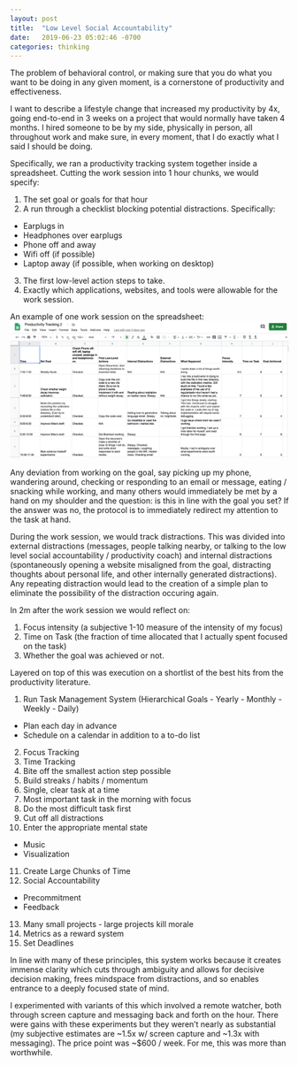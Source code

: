 ```yaml
---
layout: post
title:  "Low Level Social Accountability"
date:   2019-06-23 05:02:46 -0700
categories: thinking
---
```


The problem of behavioral control, or making sure that you do what you want to be doing in any given moment, is a cornerstone of productivity and effectiveness.

I want to describe a lifestyle change that increased my productivity by 4x, going end-to-end in 3 weeks on a project that would normally have taken 4 months. I hired someone to be by my side, physically in person, all throughout work and make sure, in every moment, that I do exactly what I said I should be doing.

Specifically, we ran a productivity tracking system together inside a spreadsheet. Cutting the work session into 1 hour chunks, we would specify:

1. The set goal or goals for that hour
2. A run through a checklist blocking potential distractions. Specifically:
- Earplugs in
- Headphones over earplugs
- Phone off and away
- Wifi off (if possible)
- Laptop away (if possible, when working on desktop)
3. The first low-level action steps to take.
4. Exactly which applications, websites, and tools were allowable for the work session.

An example of one work session on the spreadsheet:
<img src="/images/spreadsheet.png" alt="">


Any deviation from working on the goal, say picking up my phone, wandering around, checking or responding to an email or message, eating / snacking while working, and many others would immediately be met by a hand on my shoulder and the question: is this in line with the goal you set? If the answer was no, the protocol is to immediately redirect my attention to the task at hand.

During the work session, we would track distractions. This was divided into external distractions (messages, people talking nearby, or talking to the low level social accountability / productivity coach) and internal distractions (spontaneously opening a website misaligned from the goal, distracting thoughts about personal life, and other internally generated distractions). Any repeating distraction would lead to the creation of a simple plan to eliminate the possibility of the distraction occuring again.

In 2m after the work session we would reflect on:
1. Focus intensity (a subjective 1-10 measure of the intensity of my focus)
2. Time on Task (the fraction of time allocated that I actually spent focused on the task)
3. Whether the goal was achieved or not.



Layered on top of this was execution on a shortlist of the best hits from the productivity literature.

1. Run Task Management System (Hierarchical Goals - Yearly - Monthly - Weekly - Daily)
- Plan each day in advance
- Schedule on a calendar in addition to a to-do list
2. Focus Tracking
3. Time Tracking
4. Bite off the smallest action step possible
5. Build streaks / habits / momentum
6. Single, clear task at a time
7. Most important task in the morning with focus
8. Do the most difficult task first
9. Cut off all distractions
10. Enter the appropriate mental state
- Music
- Visualization
11. Create Large Chunks of Time
12. Social Accountability
- Precommitment
- Feedback
13. Many small projects - large projects kill morale
14. Metrics as a reward system
15. Set Deadlines

In line with many of these principles, this system works because it creates immense clarity which cuts through ambiguity and allows for decisive decision making, frees mindspace from distractions, and so enables entrance to a deeply focused state of mind.

I experimented with variants of this which involved a remote watcher, both through screen capture and messaging back and forth on the hour. There were gains with these experiments but they weren’t nearly as substantial (my subjective estimates are ~1.5x w/ screen capture and ~1.3x with messaging). The price point was ~$600 / week. For me, this was more than worthwhile.

